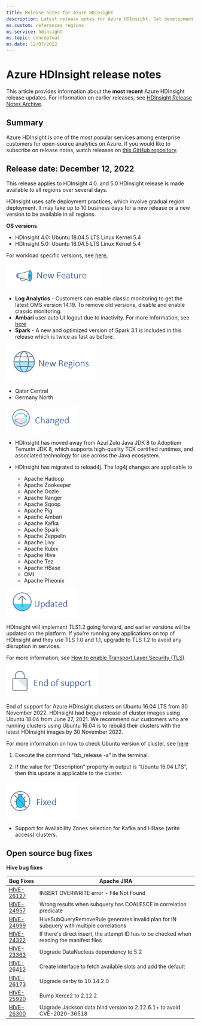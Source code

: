 ```yaml
---
title: Release notes for Azure HDInsight 
description: Latest release notes for Azure HDInsight. Get development tips and details for Hadoop, Spark, Hive, and more.
ms.custom: references_regions
ms.service: hdinsight
ms.topic: conceptual
ms.date: 12/07/2022
---
```



# Azure HDInsight release notes

This article provides information about the **most recent** Azure HDInsight release updates. For information on earlier releases, see [HDInsight Release Notes Archive](hdinsight-release-notes-archive.md).

## Summary

Azure HDInsight is one of the most popular services among enterprise customers for open-source analytics on Azure.
If you would like to subscribe on release notes, watch releases on [this GitHub repository](https://github.com/hdinsight/release-notes/releases).

## Release date: December 12, 2022

This release applies to HDInsight 4.0. and 5.0 HDInsight release is made available to all regions over several days.

HDInsight uses safe deployment practices, which involve gradual region deployment. It may take up to 10 business days for a new release or a new version to be available in all regions.

**OS versions**

* HDInsight 4.0: Ubuntu 18.04.5 LTS Linux Kernel 5.4
* HDInsight 5.0: Ubuntu 18.04.5 LTS Linux Kernel 5.4

For workload specific versions, see [here.](/azure/hdinsight/hdinsight-40-component-versioning.md) 

![Icon showing new features with text.](media/hdinsight-release-notes/new-icon-for-new-feature.png) 

* **Log Analytics** - Customers can enable classic monitoring to get the latest OMS version 14.19. To remove old versions, disable and enable classic monitoring.
* **Ambari** user auto UI logout due to inactivity. For more information, see [here](/azure/hdinsight/ambari-web-ui-auto-logout.md)
* **Spark** - A new and optimized version of Spark 3.1 is included in this release which is twice as fast as before.

![Icon showing new regions added with text.](media/hdinsight-release-notes/new-icon-for-new-regions-added.png) 

* Qatar Central
* Germany North

![Icon showing what's changed with text.](media/hdinsight-release-notes/new-icon-for-changed.png)

* HDInsight has moved away from Azul Zulu Java JDK  8 to Adoptium Temurin JDK 8, which supports high-quality TCK certified runtimes, and associated technology for use across the Java ecosystem.

* HDInsight has migrated to reload4j. The log4j changes are applicable to

  * Apache Hadoop
  * Apache Zookeeper
  * Apache Oozie
  * Apache Ranger
  * Apache Sqoop
  * Apache Pig
  * Apache Ambari 
  * Apache Kafka
  * Apache Spark
  * Apache Zeppelin
  * Apache Livy
  * Apache Rubix
  * Apache Hive
  * Apache Tez
  * Apache HBase
  * OMI
  * Apache Pheonix

![Icon showing update with text.](media/hdinsight-release-notes/new-icon-for-updated.png)

HDInsight will implement TLS1.2 going forward, and earlier versions will be updated on the platform. If you're running any applications on top of HDInsight and they use TLS 1.0 and 1.1, upgrade to TLS 1.2 to avoid any disruption in services. 

For more information, see [How to enable Transport Layer Security (TLS)](https://learn.microsoft.com/mem/configmgr/core/plan-design/security/enable-tls-1-2-client)


![Icon showing end of support with text.](media/hdinsight-release-notes/new-icon-for-end-of-support.png)

End of support for Azure HDInsight clusters on Ubuntu 16.04 LTS from 30 November 2022. HDInsight had begun release of cluster images using Ubuntu 18.04 from June 27,  2021. We recommend our customers who are running clusters using Ubuntu 16.04 is to rebuild their clusters with the latest HDInsight images by 30 November 2022.

For more information on how to check Ubuntu version of cluster, see [here](https://learnubuntu.com/check-ubuntu-version)

1. Execute the command “lsb_release -a” in the terminal.  

1. If the value for “Description” property in output is “Ubuntu 16.04 LTS”, then this update is applicable to the cluster.  

![Icon showing bug fixes with text.](media/hdinsight-release-notes/new-icon-for-bugfix.png) 

* Support for Availability Zones selection for Kafka and HBase (write access) clusters.

## Open source bug fixes

**Hive bug fixes**

|Bug Fixes|Apache JIRA|
|---|---|
|[HIVE-26127](https://issues.apache.org/jira/browse/HIVE-26127)| INSERT OVERWRITE error - File Not Found|
|[HIVE-24957](https://issues.apache.org/jira/browse/HIVE-24957)| Wrong results when subquery has COALESCE in correlation predicate|
|[HIVE-24999](https://issues.apache.org/jira/browse/HIVE-24999)| HiveSubQueryRemoveRule generates invalid plan for IN subquery with multiple correlations| 
|[HIVE-24322](https://issues.apache.org/jira/browse/HIVE-24322)| If there's direct insert, the attempt ID has to be checked when reading the manifest files|
|[HIVE-23363](https://issues.apache.org/jira/browse/HIVE-23363)| Upgrade DataNucleus dependency to 5.2 |
|[HIVE-26412](https://issues.apache.org/jira/browse/HIVE-26412)| Create interface to fetch available slots and add the default|
|[HIVE-26173](https://issues.apache.org/jira/browse/HIVE-26173)| Upgrade derby to 10.14.2.0|
|[HIVE-25920](https://issues.apache.org/jira/browse/HIVE-25920)| Bump Xerce2 to 2.12.2.|
|[HIVE-26300](https://issues.apache.org/jira/browse/HIVE-26300)| Upgrade Jackson data bind version to 2.12.6.1+ to avoid CVE-2020-36518|
